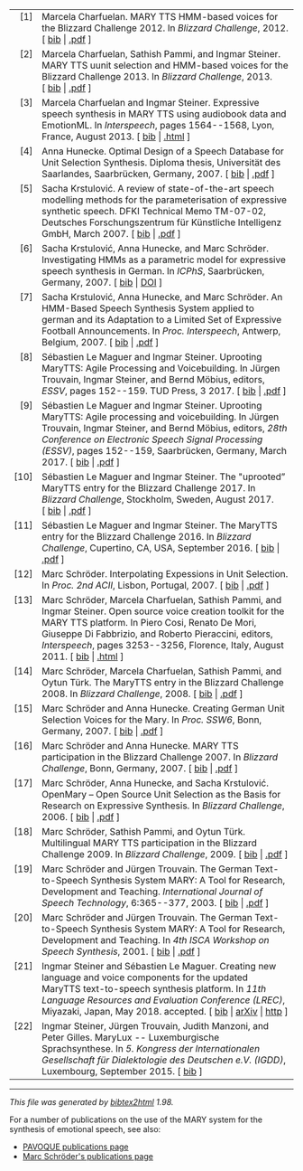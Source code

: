 <html>

<head>
<title>mary-publications</title>
</head>

<body>

<!-- This document was automatically generated with bibtex2html 1.98
     (see http://www.lri.fr/~filliatr/bibtex2html/),
     with the following command:
     bibtex2html src/site/resources/mary-publications.bib  -->


<table>

<tr valign="top">
<td align="right" class="bibtexnumber">
[<a name="Charfuelan2012BC">1</a>]
</td>
<td class="bibtexitem">
Marcela Charfuelan.
 MARY TTS HMM-based voices for the Blizzard Challenge 2012.
 In <em>Blizzard Challenge</em>, 2012.
[&nbsp;<a href="mary-publications_bib.html#Charfuelan2012BC">bib</a>&nbsp;| 
<a href="http://www.festvox.org/blizzard/bc2012/DFKI_Blizzard2012.pdf">.pdf</a>&nbsp;]

</td>
</tr>


<tr valign="top">
<td align="right" class="bibtexnumber">
[<a name="Charfuelan2013BC">2</a>]
</td>
<td class="bibtexitem">
Marcela Charfuelan, Sathish Pammi, and Ingmar Steiner.
 MARY TTS uunit selection and HMM-based voices for the Blizzard
  Challenge 2013.
 In <em>Blizzard Challenge</em>, 2013.
[&nbsp;<a href="mary-publications_bib.html#Charfuelan2013BC">bib</a>&nbsp;| 
<a href="http://www.festvox.org/blizzard/bc2013/DFKI_Blizzard2013.pdf">.pdf</a>&nbsp;]

</td>
</tr>


<tr valign="top">
<td align="right" class="bibtexnumber">
[<a name="Charfuelan2013IS">3</a>]
</td>
<td class="bibtexitem">
Marcela Charfuelan and Ingmar Steiner.
 Expressive speech synthesis in MARY TTS using audiobook data and
  EmotionML.
 In <em>Interspeech</em>, pages 1564--1568, Lyon, France, August 2013.
[&nbsp;<a href="mary-publications_bib.html#Charfuelan2013IS">bib</a>&nbsp;| 
<a href="http://www.isca-speech.org/archive/interspeech_2013/i13_1564.html">.html</a>&nbsp;]

</td>
</tr>


<tr valign="top">
<td align="right" class="bibtexnumber">
[<a name="Hunecke2007">4</a>]
</td>
<td class="bibtexitem">
Anna Hunecke.
 Optimal Design of a Speech Database for Unit Selection
  Synthesis.
 Diploma thesis, Universität des Saarlandes, Saarbrücken, Germany,
  2007.
[&nbsp;<a href="mary-publications_bib.html#Hunecke2007">bib</a>&nbsp;| 
<a href="../../pdf/diplomarbeit-annahunecke.pdf">.pdf</a>&nbsp;]

</td>
</tr>


<tr valign="top">
<td align="right" class="bibtexnumber">
[<a name="Krstulovic2007TR">5</a>]
</td>
<td class="bibtexitem">
Sacha Krstulović.
 A review of state-of-the-art speech modelling methods for the
  parameterisation of expressive synthetic speech.
 DFKI Technical Memo TM-07-02, Deutsches Forschungszentrum für
  Künstliche Intelligenz GmbH, March 2007.
[&nbsp;<a href="mary-publications_bib.html#Krstulovic2007TR">bib</a>&nbsp;| 
<a href="http://www.dfki.uni-kl.de/dfkidok/publications/TM/07/02/tm-07-02.pdf">.pdf</a>&nbsp;]

</td>
</tr>


<tr valign="top">
<td align="right" class="bibtexnumber">
[<a name="Krstulovic2007">6</a>]
</td>
<td class="bibtexitem">
Sacha Krstulović, Anna Hunecke, and Marc Schröder.
 Investigating HMMs as a parametric model for expressive speech
  synthesis in German.
 In <em>ICPhS</em>, Saarbrücken, Germany, 2007.
[&nbsp;<a href="mary-publications_bib.html#Krstulovic2007">bib</a>&nbsp;| 
<a href="http://citeseerx.ist.psu.edu/viewdoc/download?doi=10.1.1.71.565\&amp;rep=rep1\&amp;type=pdf">DOI</a>&nbsp;]

</td>
</tr>


<tr valign="top">
<td align="right" class="bibtexnumber">
[<a name="Krstulovic2007b">7</a>]
</td>
<td class="bibtexitem">
Sacha Krstulović, Anna Hunecke, and Marc Schröder.
 An HMM-Based Speech Synthesis System applied to german and
  its Adaptation to a Limited Set of Expressive Football
  Announcements.
 In <em>Proc. Interspeech</em>, Antwerp, Belgium, 2007.
[&nbsp;<a href="mary-publications_bib.html#Krstulovic2007b">bib</a>&nbsp;| 
<a href="http://www.isca-speech.org/archive/archive_papers/interspeech_2007/i07_1897.pdf">.pdf</a>&nbsp;]

</td>
</tr>


<tr valign="top">
<td align="right" class="bibtexnumber">
[<a name="LeMaguer2017MaryTTS">8</a>]
</td>
<td class="bibtexitem">
Sébastien Le Maguer and Ingmar Steiner.
 Uprooting MaryTTS: Agile Processing and Voicebuilding.
 In Jürgen Trouvain, Ingmar Steiner, and Bernd Möbius, editors, <em>
  ESSV</em>, pages 152--159. TUD Press, 3 2017.
[&nbsp;<a href="mary-publications_bib.html#LeMaguer2017MaryTTS">bib</a>&nbsp;| 
<a href="http://essv2017.coli.uni-saarland.de/pdfs/LeMaguer.pdf">.pdf</a>&nbsp;]

</td>
</tr>


<tr valign="top">
<td align="right" class="bibtexnumber">
[<a name="LeMaguer2017ESSV">9</a>]
</td>
<td class="bibtexitem">
Sébastien Le Maguer and Ingmar Steiner.
 Uprooting MaryTTS: Agile processing and voicebuilding.
 In J&uuml;rgen Trouvain, Ingmar Steiner, and Bernd M&ouml;bius,
  editors, <em>28th Conference on Electronic Speech Signal Processing (ESSV)</em>,
  pages 152--159, Saarbr&uuml;cken, Germany, March 2017.
[&nbsp;<a href="mary-publications_bib.html#LeMaguer2017ESSV">bib</a>&nbsp;| 
<a href="http://essv2017.coli.uni-saarland.de/pdfs/LeMaguer.pdf">.pdf</a>&nbsp;]

</td>
</tr>


<tr valign="top">
<td align="right" class="bibtexnumber">
[<a name="LeMaguer2017BC">10</a>]
</td>
<td class="bibtexitem">
Sébastien Le Maguer and Ingmar Steiner.
 The "uprooted&rdquo; MaryTTS entry for the Blizzard Challenge 2017.
 In <em>Blizzard Challenge</em>, Stockholm, Sweden, August 2017.
[&nbsp;<a href="mary-publications_bib.html#LeMaguer2017BC">bib</a>&nbsp;| 
<a href="http://festvox.org/blizzard/bc2017/MaryTTS_Blizzard2017.pdf">.pdf</a>&nbsp;]

</td>
</tr>


<tr valign="top">
<td align="right" class="bibtexnumber">
[<a name="LeMaguer2016BC">11</a>]
</td>
<td class="bibtexitem">
Sébastien Le Maguer and Ingmar Steiner.
 The MaryTTS entry for the Blizzard Challenge 2016.
 In <em>Blizzard Challenge</em>, Cupertino, CA, USA, September 2016.
[&nbsp;<a href="mary-publications_bib.html#LeMaguer2016BC">bib</a>&nbsp;| 
<a href="http://festvox.org/blizzard/bc2016/MARYTTS_Blizzard2016.pdf">.pdf</a>&nbsp;]

</td>
</tr>


<tr valign="top">
<td align="right" class="bibtexnumber">
[<a name="Schroeder2007">12</a>]
</td>
<td class="bibtexitem">
Marc Schröder.
 Interpolating Expessions in Unit Selection.
 In <em>Proc. 2nd ACII</em>, Lisbon, Portugal, 2007.
[&nbsp;<a href="mary-publications_bib.html#Schroeder2007">bib</a>&nbsp;| 
<a href="https://link.springer.com/content/pdf/10.1007%2F978-3-540-74889-2_66.pdf">.pdf</a>&nbsp;]

</td>
</tr>


<tr valign="top">
<td align="right" class="bibtexnumber">
[<a name="Schroeder2011IS">13</a>]
</td>
<td class="bibtexitem">
Marc Schröder, Marcela Charfuelan, Sathish Pammi, and Ingmar Steiner.
 Open source voice creation toolkit for the MARY TTS platform.
 In Piero Cosi, Renato De Mori, Giuseppe Di Fabbrizio, and Roberto
  Pieraccini, editors, <em>Interspeech</em>, pages 3253--3256, Florence, Italy,
  August 2011.
[&nbsp;<a href="mary-publications_bib.html#Schroeder2011IS">bib</a>&nbsp;| 
<a href="http://www.isca-speech.org/archive/interspeech_2011/i11_3253.html">.html</a>&nbsp;]

</td>
</tr>


<tr valign="top">
<td align="right" class="bibtexnumber">
[<a name="Schroeder2008BC">14</a>]
</td>
<td class="bibtexitem">
Marc Schröder, Marcela Charfuelan, Sathish Pammi, and Oytun Türk.
 The MaryTTS entry in the Blizzard Challenge 2008.
 In <em>Blizzard Challenge</em>, 2008.
[&nbsp;<a href="mary-publications_bib.html#Schroeder2008BC">bib</a>&nbsp;| 
<a href="http://www.festvox.org/blizzard/bc2008/dfki_Blizzard2008.pdf">.pdf</a>&nbsp;]

</td>
</tr>


<tr valign="top">
<td align="right" class="bibtexnumber">
[<a name="Schroeder2007b">15</a>]
</td>
<td class="bibtexitem">
Marc Schröder and Anna Hunecke.
 Creating German Unit Selection Voices for the Mary.
 In <em>Proc. SSW6</em>, Bonn, Germany, 2007.
[&nbsp;<a href="mary-publications_bib.html#Schroeder2007b">bib</a>&nbsp;| 
<a href="http://www.dfki.de/dfkibib/publications/docs/schroeder_hunecke2007.pdf">.pdf</a>&nbsp;]

</td>
</tr>


<tr valign="top">
<td align="right" class="bibtexnumber">
[<a name="Schroeder2007BC">16</a>]
</td>
<td class="bibtexitem">
Marc Schröder and Anna Hunecke.
 MARY TTS participation in the Blizzard Challenge 2007.
 In <em>Blizzard Challenge</em>, Bonn, Germany, 2007.
[&nbsp;<a href="mary-publications_bib.html#Schroeder2007BC">bib</a>&nbsp;| 
<a href="http://festvox.org/blizzard/bc2007/blizzard_2007/full_papers/blz3_007.pdf">.pdf</a>&nbsp;]

</td>
</tr>


<tr valign="top">
<td align="right" class="bibtexnumber">
[<a name="Schroeder2006BC">17</a>]
</td>
<td class="bibtexitem">
Marc Schröder, Anna Hunecke, and Sacha Krstulović.
 OpenMary – Open Source Unit Selection as the Basis for Research on
  Expressive Synthesis.
 In <em>Blizzard Challenge</em>, 2006.
[&nbsp;<a href="mary-publications_bib.html#Schroeder2006BC">bib</a>&nbsp;| 
<a href="http://www.festvox.org/blizzard/bc2006/dfki_blizzard2006.pdf">.pdf</a>&nbsp;]

</td>
</tr>


<tr valign="top">
<td align="right" class="bibtexnumber">
[<a name="Schroeder2009BC">18</a>]
</td>
<td class="bibtexitem">
Marc Schröder, Sathish Pammi, and Oytun Türk.
 Multilingual MARY TTS participation in the Blizzard Challenge 2009.
 In <em>Blizzard Challenge</em>, 2009.
[&nbsp;<a href="mary-publications_bib.html#Schroeder2009BC">bib</a>&nbsp;| 
<a href="http://www.festvox.org/blizzard/bc2009/dfki_Blizzard2009.pdf">.pdf</a>&nbsp;]

</td>
</tr>


<tr valign="top">
<td align="right" class="bibtexnumber">
[<a name="Schroeder2003">19</a>]
</td>
<td class="bibtexitem">
Marc Schröder and Jürgen Trouvain.
 The German Text-to-Speech Synthesis System MARY: A Tool
  for Research, Development and Teaching.
 <em>International Journal of Speech Technology</em>, 6:365--377,
  2003.
[&nbsp;<a href="mary-publications_bib.html#Schroeder2003">bib</a>&nbsp;| 
<a href="../../pdf/schroeder_trouvain2003.pdf">.pdf</a>&nbsp;]

</td>
</tr>


<tr valign="top">
<td align="right" class="bibtexnumber">
[<a name="Schroeder2001">20</a>]
</td>
<td class="bibtexitem">
Marc Schröder and Jürgen Trouvain.
 The German Text-to-Speech Synthesis System MARY: A Tool
  for Research, Development and Teaching.
 In <em>4th ISCA Workshop on Speech Synthesis</em>, 2001.
[&nbsp;<a href="mary-publications_bib.html#Schroeder2001">bib</a>&nbsp;| 
<a href="../../pdf/schroeder_trouvain2001.pdf">.pdf</a>&nbsp;]

</td>
</tr>


<tr valign="top">
<td align="right" class="bibtexnumber">
[<a name="Steiner2018LREC">21</a>]
</td>
<td class="bibtexitem">
Ingmar Steiner and Sébastien Le Maguer.
 Creating new language and voice components for the updated MaryTTS
  text-to-speech synthesis platform.
 In <em>11th Language Resources and Evaluation Conference (LREC)</em>,
  Miyazaki, Japan, May 2018.
 accepted.
[&nbsp;<a href="mary-publications_bib.html#Steiner2018LREC">bib</a>&nbsp;| 
<a href="http://arxiv.org/abs/1712.04787">arXiv</a>&nbsp;| 
<a href="https://arxiv.org/abs/1712.04787">http</a>&nbsp;]

</td>
</tr>


<tr valign="top">
<td align="right" class="bibtexnumber">
[<a name="Steiner2015IGDD">22</a>]
</td>
<td class="bibtexitem">
Ingmar Steiner, Jürgen Trouvain, Judith Manzoni, and Peter Gilles.
 MaryLux -- Luxemburgische Sprachsynthese.
 In <em>5. Kongress der Internationalen Gesellschaft f&uuml;r
  Dialektologie des Deutschen e.V. (IGDD)</em>, Luxembourg, September 2015.
[&nbsp;<a href="mary-publications_bib.html#Steiner2015IGDD">bib</a>&nbsp;]

</td>
</tr>
</table><hr><p><em>This file was generated by
<a href="http://www.lri.fr/~filliatr/bibtex2html/">bibtex2html</a> 1.98.</em></p>
</body>
</html>

For a number of publications on the use of the MARY system for the synthesis of emotional speech, see also:

* [PAVOQUE publications page](../../pavoque/publications/pavoque-publications.html)
* [Marc Schröder's publications page](http://www.dfki.de/~schroed/publications.html)
